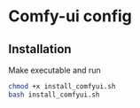 # Comfy-ui config

## Installation

Make executable and run

```bash
chmod +x install_comfyui.sh
bash install_comfyui.sh
```
